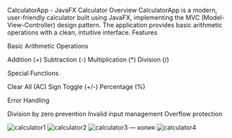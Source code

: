 
CalculatorApp - JavaFX Calculator
Overview
CalculatorApp is a modern, user-friendly calculator built using JavaFX, implementing the MVC (Model-View-Controller) design pattern. The application provides basic arithmetic operations with a clean, intuitive interface.
Features

Basic Arithmetic Operations

Addition (+)
Subtraction (-)
Multiplication (*)
Division (/)


Special Functions

Clear All (AC)
Sign Toggle (+/-)
Percentage (%)


Error Handling

Division by zero prevention
Invalid input management
Overflow protection





![calculator1](https://github.com/user-attachments/assets/74869254-49e9-4bfd-b3b7-9f9b1dc85338)
![calculator2](https://github.com/user-attachments/assets/5658e882-0148-43d8-8e3d-fc881da86618)
![calculator3 — копия](https://github.com/user-attachments/assets/0da02574-e7a1-4758-a1b1-248c661e72ca)
![calculator4](https://github.com/user-attachments/assets/6066135c-868c-4c1d-b282-43ba417469ed)
